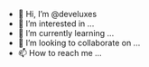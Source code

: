 - 👋 Hi, I’m @develuxes
- 👀 I’m interested in ...
- 🌱 I’m currently learning ...
- 💞️ I’m looking to collaborate on ...
- 📫 How to reach me ...

<!---
develuxes/develuxes is a ✨ special ✨ repository because its `README.md` (this file) appears on your GitHub profile.
You can click the Preview link to take a look at your changes.
--->

